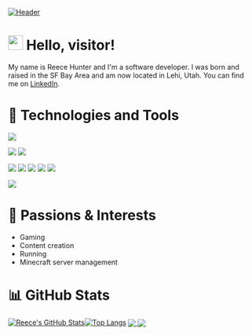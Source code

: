 [![Header](https://i.imgur.com/OhEte8A.png<OWNER>/<OWNER>/readme_header.png "Header")](https://github.com/reecehunter)

# <img src="https://raw.githubusercontent.com/MartinHeinz/MartinHeinz/master/wave.gif" width="30px" height="30px" /> Hello, visitor!
My name is Reece Hunter and I'm a software developer. I was born and raised in the SF Bay Area and am now located in Lehi, Utah. You can find me on <a href="https://linkedin.com/in/reecehunt3r" target="_blank" rel="noreferrer">LinkedIn</a>.

# 🔧 Technologies and Tools
![](https://img.shields.io/badge/OS-Linux-4285F4?style=flat&logo=data:image/svg%2bxml;base64,<BASE64_DATA>)

![](https://img.shields.io/badge/Editor-VS_Code-4285F4?style=flat&logo=data:image/svg%2bxml;base64,<BASE64_DATA>)
![](https://img.shields.io/badge/Editor-IntelliJ_IDEA-4285F4?style=flat&logo=data:image/svg%2bxml;base64,<BASE64_DATA>)

![](https://img.shields.io/badge/Code-JavaScript-4285F4?style=flat&logo=data:image/svg%2bxml;base64,<BASE64_DATA>)
![](https://img.shields.io/badge/Code-HTML-4285F4?style=flat&logo=data:image/svg%2bxml;base64,<BASE64_DATA>)
![](https://img.shields.io/badge/Code-CSS-4285F4?style=flat&logo=data:image/svg%2bxml;base64,<BASE64_DATA>)
![](https://img.shields.io/badge/Code-Python-4285F4?style=flat&logo=data:image/svg%2bxml;base64,<BASE64_DATA>)
![](https://img.shields.io/badge/Code-Java-4285F4?style=flat&logo=data:image/svg%2bxml;base64,<BASE64_DATA>)

![](https://img.shields.io/badge/Framework-React-4285F4?style=flat&logo=data:image/svg%2bxml;base64,<BASE64_DATA>)

# 👀 Passions & Interests
- Gaming
- Content creation
- Running
- Minecraft server management

# 📊 GitHub Stats
[![Reece's GitHub Stats](https://github-readme-stats.vercel.app/api?username=reecehunter&hide=issues&count_private=true&show_icons=true)](https://github.com/reecehunter)[![Top Langs](https://github-readme-stats.vercel.app/api/top-langs/?username=reecehunter&hide=solidity&layout=compact)](https://github.com/reecehunter)
<a href="https://github.com/reecehunter/youtube">
  <img align="center" src="https://github-readme-stats.vercel.app/api/pin/?username=reecehunter&repo=youtube" />
</a>
<a href="https://github.com/reecehunter/homes">
  <img align="center" src="https://github-readme-stats.vercel.app/api/pin/?username=reecehunter&repo=homes" />
</a>
